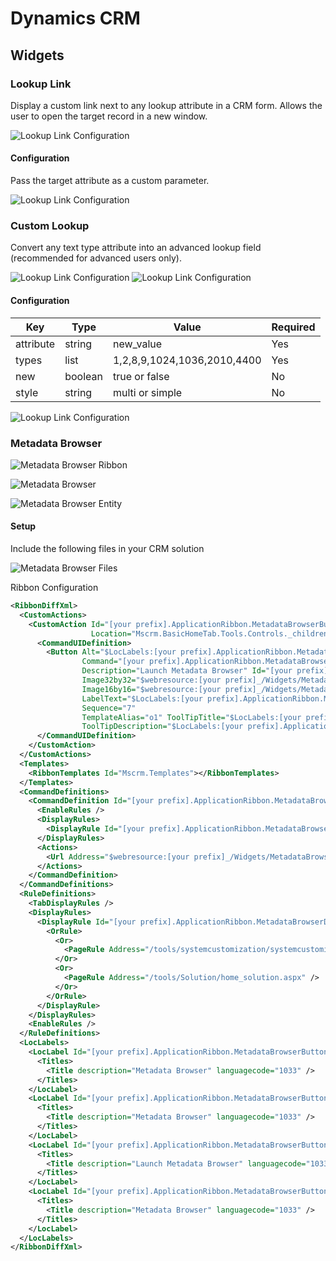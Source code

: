 # Dynamics CRM

## Widgets

### Lookup Link

Display a custom link next to any lookup attribute in a CRM form. Allows the user to open the target record in a new window.

![Lookup Link Configuration](./doc/Images/lookup-link.png "Lookup Link")

#### Configuration

Pass the target attribute as a custom parameter.

![Lookup Link Configuration](./doc/Images/lookup-link-properties.png "Lookup Link Properties")

### Custom Lookup

Convert any text type attribute into an advanced lookup field (recommended for advanced users only).

![Lookup Link Configuration](./doc/Images/custom-lookup.png "Custom Lookup")
![Lookup Link Configuration](./doc/Images/custom-lookup-popup.png "Custom Lookup Popup")

#### Configuration

| Key | Type | Value | Required |
| --- | --- | --- | --- |
| attribute | string | new_value | Yes |
| types | list | 1,2,8,9,1024,1036,2010,4400 | Yes |
| new | boolean | true or false | No |
| style | string | multi or simple | No |

![Lookup Link Configuration](./doc/Images/custom-lookup-properties.png "Custom Lookup Properties")

### Metadata Browser

![Metadata Browser Ribbon](./doc/Images/metadata-browser-ribbon.png "Metadata Browser Ribbon")

![Metadata Browser](./doc/Images/metadata-browser.png "Metadata Browser")

![Metadata Browser Entity](./doc/Images/metadata-browser-entity.png "Metadata Browser Entity")

#### Setup

Include the following files in your CRM solution

![Metadata Browser Files](./doc/Images/metadata-browser-files.png "Metadata Browser Files")

Ribbon Configuration

```xml
<RibbonDiffXml>
  <CustomActions>    
    <CustomAction Id="[your prefix].ApplicationRibbon.MetadataBrowserButton.CustomAction"
                  Location="Mscrm.BasicHomeTab.Tools.Controls._children" Sequence="7">
      <CommandUIDefinition>
        <Button Alt="$LocLabels:[your prefix].ApplicationRibbon.MetadataBrowserButton.Alt"
                Command="[your prefix].ApplicationRibbon.MetadataBrowserCommand"
                Description="Launch Metadata Browser" Id="[your prefix].ApplicationRibbon.MetadataBrowserButton"
                Image32by32="$webresource:[your prefix]_/Widgets/MetadataBrowser/Images/icon_32.png"
                Image16by16="$webresource:[your prefix]_/Widgets/MetadataBrowser/Images/icon_16.png"
                LabelText="$LocLabels:[your prefix].ApplicationRibbon.MetadataBrowserButton.LabelText"
                Sequence="7"
                TemplateAlias="o1" ToolTipTitle="$LocLabels:[your prefix].ApplicationRibbon.MetadataBrowserButton.ToolTipTitle"
                ToolTipDescription="$LocLabels:[your prefix].ApplicationRibbon.MetadataBrowserButton.ToolTipDescription" />
      </CommandUIDefinition>
    </CustomAction>
  </CustomActions>
  <Templates>
    <RibbonTemplates Id="Mscrm.Templates"></RibbonTemplates>
  </Templates>
  <CommandDefinitions>    
    <CommandDefinition Id="[your prefix].ApplicationRibbon.MetadataBrowserCommand">
      <EnableRules />
      <DisplayRules>
        <DisplayRule Id="[your prefix].ApplicationRibbon.MetadataBrowserDisplayRule" />
      </DisplayRules>
      <Actions>
        <Url Address="$webresource:[your prefix]_/Widgets/MetadataBrowser/Html/main.html" WinMode="0" WinParams="resizable=yes" />
      </Actions>
    </CommandDefinition>
  </CommandDefinitions>
  <RuleDefinitions>
    <TabDisplayRules />
    <DisplayRules>      
      <DisplayRule Id="[your prefix].ApplicationRibbon.MetadataBrowserDisplayRule">
        <OrRule>
          <Or>
            <PageRule Address="/tools/systemcustomization/systemcustomization.aspx" />
          </Or>
          <Or>
            <PageRule Address="/tools/Solution/home_solution.aspx" />
          </Or>
        </OrRule>
      </DisplayRule>
    </DisplayRules>
    <EnableRules />
  </RuleDefinitions>
  <LocLabels>
    <LocLabel Id="[your prefix].ApplicationRibbon.MetadataBrowserButton.Alt">
      <Titles>
        <Title description="Metadata Browser" languagecode="1033" />
      </Titles>
    </LocLabel>
    <LocLabel Id="[your prefix].ApplicationRibbon.MetadataBrowserButton.LabelText">
      <Titles>
        <Title description="Metadata Browser" languagecode="1033" />
      </Titles>
    </LocLabel>
    <LocLabel Id="[your prefix].ApplicationRibbon.MetadataBrowserButton.ToolTipDescription">
      <Titles>
        <Title description="Launch Metadata Browser" languagecode="1033" />
      </Titles>
    </LocLabel>
    <LocLabel Id="[your prefix].ApplicationRibbon.MetadataBrowserButton.ToolTipTitle">
      <Titles>
        <Title description="Metadata Browser" languagecode="1033" />
      </Titles>
    </LocLabel>
  </LocLabels>
</RibbonDiffXml>







